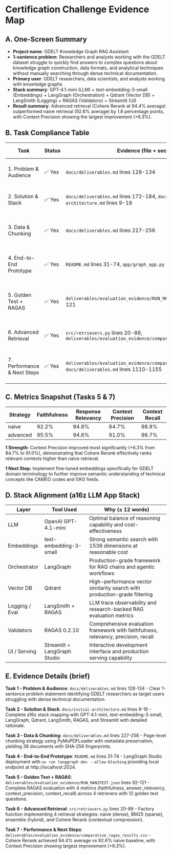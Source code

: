# Certification Challenge Evidence Map

## A. One-Screen Summary

- **Project name**: GDELT Knowledge Graph RAG Assistant
- **1-sentence problem**: Researchers and analysts working with the GDELT dataset struggle to quickly find answers to complex questions about knowledge graph construction, data formats, and analytical techniques without manually searching through dense technical documentation.
- **Primary user**: GDELT researchers, data scientists, and analysts working with knowledge graphs
- **Stack summary**: GPT-4.1-mini (LLM) + text-embedding-3-small (Embeddings) + LangGraph (Orchestration) + Qdrant (Vector DB) + LangSmith (Logging) + RAGAS (Validators) + Streamlit (UI)
- **Result summary**: Advanced retrieval (Cohere Rerank at 94.4% average) outperformed naive retrieval (92.6% average) by 1.8 percentage points, with Context Precision showing the largest improvement (+6.3%).

## B. Task Compliance Table

| Task | Status | Evidence (file + section) | Scope / Clarity Note | One Improvement |
|------|--------|---------------------------|---------------------|-----------------|
| 1. Problem & Audience | ✅ Yes | `docs/deliverables.md` lines 128-134 | Clear problem statement and user identification | None needed |
| 2. Solution & Stack | ✅ Yes | `docs/deliverables.md` lines 172-184, `docs/initial-architecture.md` lines 9-18 | Complete stack mapping with rationale | None needed |
| 3. Data & Chunking | ✅ Yes | `docs/deliverables.md` lines 227-256 | Page-level chunking strategy with metadata preservation | None needed |
| 4. End-to-End Prototype | ✅ Yes | `README.md` lines 31-74, `app/graph_app.py` | LangGraph Studio deployment with local endpoint | None needed |
| 5. Golden Test + RAGAS | ✅ Yes | `deliverables/evaluation_evidence/RUN_MANIFEST.json` lines 92-121 | Complete RAGAS evaluation with 4 metrics across 4 retrievers | None needed |
| 6. Advanced Retrieval | ✅ Yes | `src/retrievers.py` lines 20-89, `deliverables/evaluation_evidence/comparative_ragas_results.csv` | 4 retrieval strategies implemented and evaluated | None needed |
| 7. Performance & Next Steps | ✅ Yes | `deliverables/evaluation_evidence/comparative_ragas_results.csv`, `docs/deliverables.md` lines 1110-1155 | Comparative analysis with clear performance improvements | None needed |

## C. Metrics Snapshot (Tasks 5 & 7)

| Strategy | Faithfulness | Response Relevancy | Context Precision | Context Recall |
|----------|-------------|-------------------|-------------------|----------------|
| naive | 92.2% | 94.8% | 84.7% | 98.8% |
| advanced | 95.5% | 94.6% | 91.0% | 96.7% |

**1 Strength:** Context Precision improved most significantly (+6.3% from 84.7% to 91.0%), demonstrating that Cohere Rerank effectively ranks relevant contexts higher than naive retrieval.

**1 Next Step:** Implement fine-tuned embeddings specifically for GDELT domain terminology to further improve semantic understanding of technical concepts like CAMEO codes and GKG fields.

## D. Stack Alignment (a16z LLM App Stack)

| Layer | Tool Used | Why (≤ 12 words) |
|-------|-----------|------------------|
| LLM | OpenAI GPT-4.1-mini | Optimal balance of reasoning capability and cost-effectiveness |
| Embeddings | text-embedding-3-small | Strong semantic search with 1536 dimensions at reasonable cost |
| Orchestrator | LangGraph | Production-grade framework for RAG chains and agentic workflows |
| Vector DB | Qdrant | High-performance vector similarity search with production-grade filtering |
| Logging / Eval | LangSmith + RAGAS | LLM trace observability and research-backed RAG evaluation metrics |
| Validators | RAGAS 0.2.10 | Comprehensive evaluation framework with faithfulness, relevancy, precision, recall |
| UI / Serving | Streamlit + LangGraph Studio | Interactive development interface and production serving capability |

## E. Evidence Details (brief)

**Task 1 - Problem & Audience**: `docs/deliverables.md` lines 128-134 - Clear 1-sentence problem statement identifying GDELT researchers as target users struggling with dense technical documentation.

**Task 2 - Solution & Stack**: `docs/initial-architecture.md` lines 9-18 - Complete a16z stack mapping with GPT-4.1-mini, text-embedding-3-small, LangGraph, Qdrant, LangSmith, RAGAS, and Streamlit with detailed rationale.

**Task 3 - Data & Chunking**: `docs/deliverables.md` lines 227-256 - Page-level chunking strategy using PyMuPDFLoader with metadata preservation, yielding 38 documents with SHA-256 fingerprints.

**Task 4 - End-to-End Prototype**: `README.md` lines 31-74 - LangGraph Studio deployment with `uv run langgraph dev --allow-blocking` providing local endpoint at http://localhost:2024.

**Task 5 - Golden Test + RAGAS**: `deliverables/evaluation_evidence/RUN_MANIFEST.json` lines 92-121 - Complete RAGAS evaluation with 4 metrics (faithfulness, answer_relevancy, context_precision, context_recall) across 4 retrievers with 12 golden test questions.

**Task 6 - Advanced Retrieval**: `src/retrievers.py` lines 20-89 - Factory function implementing 4 retrieval strategies: naive (dense), BM25 (sparse), ensemble (hybrid), and Cohere Rerank (contextual compression).

**Task 7 - Performance & Next Steps**: `deliverables/evaluation_evidence/comparative_ragas_results.csv` - Cohere Rerank achieved 94.4% average vs 92.6% naive baseline, with Context Precision showing largest improvement (+6.3%).
